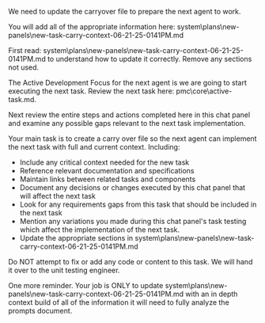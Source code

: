 We need to update the carryover file to prepare the next agent to work.  

You will add all of the appropriate information here:
system\plans\new-panels\new-task-carry-context-06-21-25-0141PM.md

First read: system\plans\new-panels\new-task-carry-context-06-21-25-0141PM.md to understand how to update it correctly. Remove any sections not used.

The Active Development Focus for the next agent is we are going to start executing the next task. Review the next task here: pmc\core\active-task.md. 

Next review the entire steps and actions completed here in this chat panel and examine any possible gaps relevant to the next task implementation.

Your main task is to create a carry over file so the next agent can implement the next task with full and current context. Including:
   - Include any critical context needed for the new task
   - Reference relevant documentation and specifications
   - Maintain links between related tasks and components
   - Document any decisions or changes executed by this chat panel that will affect the next task
   - Look for any requirements gaps from this task that should be included in the next task
   - Mention any variations you made during this chat panel's task testing which affect the implementation of the next task.
   - Update the appropriate sections in system\plans\new-panels\new-task-carry-context-06-21-25-0141PM.md

Do NOT attempt to fix or add any code or content to this task. We will hand it over to the unit testing engineer.  

One more reminder. Your job is ONLY to update system\plans\new-panels\new-task-carry-context-06-21-25-0141PM.md with an in depth context build of all of the information it will need to fully analyze the prompts document.